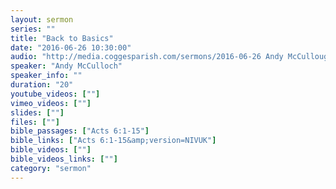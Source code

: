 ```yaml
---
layout: sermon
series: ""
title: "Back to Basics"
date: "2016-06-26 10:30:00"
audio: "http://media.coggesparish.com/sermons/2016-06-26 Andy McCullough 10-30.mp3"
speaker: "Andy McCulloch"
speaker_info: ""
duration: "20"
youtube_videos: [""]
vimeo_videos: [""]
slides: [""]
files: [""]
bible_passages: ["Acts 6:1-15"]
bible_links: ["Acts 6:1-15&amp;version=NIVUK"]
bible_videos: [""]
bible_videos_links: [""]
category: "sermon"
---
```


